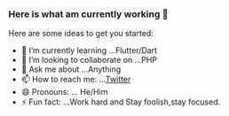 ### Here is what am currently working  👋


Here are some ideas to get you started:

- 🌱 I’m currently learning ...Flutter/Dart
- 👯 I’m looking to collaborate on ...PHP
- 💬 Ask me about ...Anything
- 📫 How to reach me: ...[Twitter](https://twitter.com/@barnaba18035214)
- 😄 Pronouns: ... He/Him
- ⚡ Fun fact: ...Work hard and Stay foolish,stay focused.
